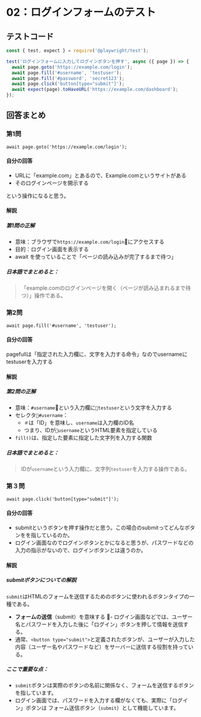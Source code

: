 # 02：ログインフォームのテスト

## テストコード

```js
const { test, expect } = require('@playwright/test');

test('ログインフォームに入力してログインボタンを押す', async ({ page }) => {
  await page.goto('https://example.com/login');
  await page.fill('#username', 'testuser');
  await page.fill('#password', 'secret123');
  await page.click('button[type="submit"]');
  await expect(page).toHaveURL('https://example.com/dashboard');
});
```

## 回答まとめ

### 第1問

```ja
await page.goto('https://example.com/login');
```

#### 自分の回答

- URLに「example.com」とあるので、Example.comというサイトがある
- そのログインページを開示する

という操作になると思う。

#### 解説

##### 第1問の正解

- 意味：ブラウザで`https://example.com/login`にアクセスする
- 目的：ログイン画面を表示する
- await を使っていることで「ページの読み込みが完了するまで待つ」

##### 日本語でまとめると：

> 「example.comのログインページを開く（ページが読み込まれるまで待つ）」操作である。

### 第2問

```ja
await page.fill('#username', 'testuser');
```

#### 自分の回答

pagefullは「指定された入力欄に、文字を入力する命令」なのでusernameにtestuserを入力する

#### 解説

##### 第2問の正解

- 意味：`#username`という入力欄に`testuser`という文字を入力する
- セレクタ`#username`：
    - `＃`は「ID」を意味し、`username`は入力欄のID名
    - つまり、IDが`username`というHTML要素を指定している
- `fill()`は、指定した要素に指定した文字列を入力する関数

##### 日本語でまとめると：

> IDが`username`という入力欄に、文字列`testuser`を入力する操作である。

### 第３問

```ja
await page.click('button[type="submit"]');
```

#### 自分の回答

- submitというボタンを押す操作だと思う。この場合のsubmitってどんなボタンをを指しているのか。
- ログイン画面なのでログインボタンとかになると思うが、パスワードなどの入力の指示がないので、ログインボタンとは違うのか。

#### 解説

##### submitボタンについての解説

`submit`はHTMLのフォームを送信するためのボタンに使われるボタンタイプの一種である。
- **フォームの送信**（submit）を意味する
- ログイン画面などでは、ユーザー名とパスワードを入力した後に「ログイン」ボタンを押して情報を送信する。
- 通常、`<button type="submit">`と定義されたボタンが、ユーザーが入力した内容（ユーザー名やパスワードなど）をサーバーに送信する役割を持っている。

##### ここで重要な点：

- `submit`ボタンは実際のボタンの名前に関係なく、フォームを送信するボタンを指しています。
- ログイン画面では、パスワードを入力する欄がなくても、実際に「ログイン」ボタンは フォーム送信ボタン（`submit`）として機能しています。

















